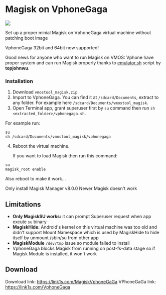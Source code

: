 # Magisk on VphoneGaga

<img src="https://i.imgur.com/s67IoUZ.jpg"/>



Set up a proper minial Magisk on VphoneGaga virtual machine without patching boot image

VphoneGaga 32bit and 64bit now supported!

Good news for anyone who want to run Magisk on VMOS: Vphone have proper system and can run Magisk properly thanks to [emulator.sh](https://github.com/topjohnwu/Magisk/blob/master/scripts/emulator.sh) script by **topjohnwu**. 

### Installation

  1. Download `vmostool_magisk.zip`
  2. Import to VphoneGaga. You can find it at `/sdcard/Documents`, extract to any folder. For example here `/sdcard/Documents/vmostool_magisk`.
  3. Open Terminal app, grant superuser first by `su` command then run `sh <extracted_folder>/vphonegaga.sh`.
  
  For example run:
```
su
sh /sdcard/Documents/vmostool_magisk/vphonegaga
```
  4. Reboot the virtual machine.

     If you want to load Magisk then run this command:
```
su
magisk_root enable
```


Also reboot to make it work...

Only install Magisk Manager v8.0.0
Newer Magisk doesn't work


## Limitations 

- **Only MagiskSU works:** it can prompt Superuser request when app excute `su` binary
- **MagiskHide:** Android's kernel on this virtual machine was too old and didn't support Mount Namespace which is used by MagiskHide to hide itself by unmount /sbin/su from other app
- **MagiskModule** `/dev/tmp` issue so module failed to install
- VphoneGaga blocks Magisk from running on post-fs-data stage so if Magisk Module is installed, it won't work



## Download

Download link: https://link1s.com/MagiskVphoneGaGa
VPhoneGaGa link: https://link1s.com/VphoneGaga
